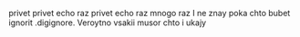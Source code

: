 privet
privet echo raz
privet echo raz mnogo raz
I ne znay poka chto bubet ignorit .digignore. Veroytno vsakii musor chto i ukajy
